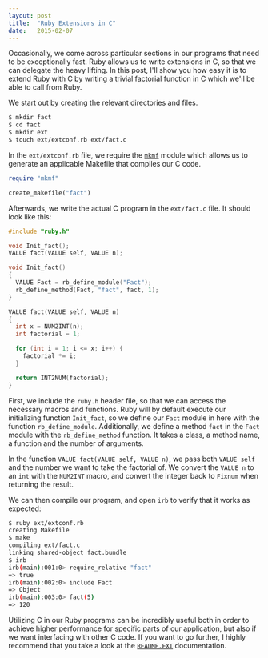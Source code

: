 ```yaml
---
layout: post
title:  "Ruby Extensions in C"
date:   2015-02-07 
---
```


Occasionally, we come across particular sections in our programs that need to be
exceptionally fast. Ruby allows us to write extensions in C, so that we can
delegate the heavy lifting. In this post, I'll show you how easy it is to extend
Ruby with C by writing a trivial factorial function in C which we'll be able to
call from Ruby.

We start out by creating the relevant directories and files.

```bash
$ mkdir fact
$ cd fact
$ mkdir ext
$ touch ext/extconf.rb ext/fact.c
```

In the `ext/extconf.rb` file, we require the
[`mkmf`](https://ruby-doc.org/stdlib-2.0.0/libdoc/mkmf/rdoc/MakeMakefile.html)
module which allows us to generate an applicable Makefile that compiles our C
code.

```ruby
require "mkmf"

create_makefile("fact")
```

Afterwards, we write the actual C program in the `ext/fact.c` file. It should
look like this:

```c
#include "ruby.h"

void Init_fact();
VALUE fact(VALUE self, VALUE n);

void Init_fact()
{
  VALUE Fact = rb_define_module("Fact");
  rb_define_method(Fact, "fact", fact, 1);
}

VALUE fact(VALUE self, VALUE n)
{
  int x = NUM2INT(n);
  int factorial = 1;

  for (int i = 1; i <= x; i++) {
    factorial *= i;
  }

  return INT2NUM(factorial);
}
```

First, we include the `ruby.h` header file, so that we can access the necessary
macros and functions. Ruby will by default execute our initializing function
`Init_fact`, so we define our `Fact` module in here with the function
`rb_define_module`. Additionally, we define a method `fact` in the `Fact`
module with the `rb_define_method` function. It takes a class, a method name, a
function and the number of arguments.

In the function `VALUE fact(VALUE self, VALUE n)`, we pass both `VALUE self` and
the number we want to take the factorial of. We convert the `VALUE n` to an
`int` with the `NUM2INT` macro, and convert the integer back to `Fixnum` when
returning the result.

We can then compile our program, and open `irb` to verify that it works as
expected:

```bash
$ ruby ext/extconf.rb
creating Makefile
$ make
compiling ext/fact.c
linking shared-object fact.bundle
$ irb
irb(main):001:0> require_relative "fact"
=> true
irb(main):002:0> include Fact
=> Object
irb(main):003:0> fact(5)
=> 120
```

Utilizing C in our Ruby programs can be incredibly useful both in order to
achieve higher performance for specific parts of our application, but also if we
want interfacing with other C code. If you want to go further, I highly
recommend that you take a look at the
[`README.EXT`](http://docs.ruby-lang.org/en/2.2.0/README_EXT.html) documentation.
